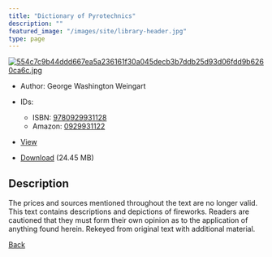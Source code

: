 ```yaml
---
title: "Dictionary of Pyrotechnics"
description: ""
featured_image: "/images/site/library-header.jpg"
type: page
---
```


<a href="https://drive.google.com/uc?export=view&id=173uY00XqYYCbRBRJLMwn2XvhaAIv9XGD" target="_blank">![554c7c9b44ddd667ea5a236161f30a045decb3b7ddb25d93d06fdd9b6260ca6c.jpg](https://drive.google.com/uc?export=view&id=11jjzfCIjV_7W1h8AdRSelLAcaGIveBvP)</a>
* Author: George Washington Weingart
* IDs:
  * ISBN: <a href="https://www.worldcat.org/isbn/9780929931128" target="_blank">9780929931128</a>
  * Amazon: <a href="https://www.amazon.com/dp/0929931122" target="_blank">0929931122</a>
* <a href="https://drive.google.com/uc?export=view&id=173uY00XqYYCbRBRJLMwn2XvhaAIv9XGD" target="_blank">View</a>

* [Download](https://drive.google.com/uc?export=download&id=173uY00XqYYCbRBRJLMwn2XvhaAIv9XGD) (24.45 MB)

## Description<div>
<p>The prices and sources mentioned throughout the text are no longer valid. This text contains descriptions and depictions of fireworks. Readers are cautioned that they must form their own opinion as to the application of anything found herein. Rekeyed from original text with additional material.</p></div>

[Back](/library/)
